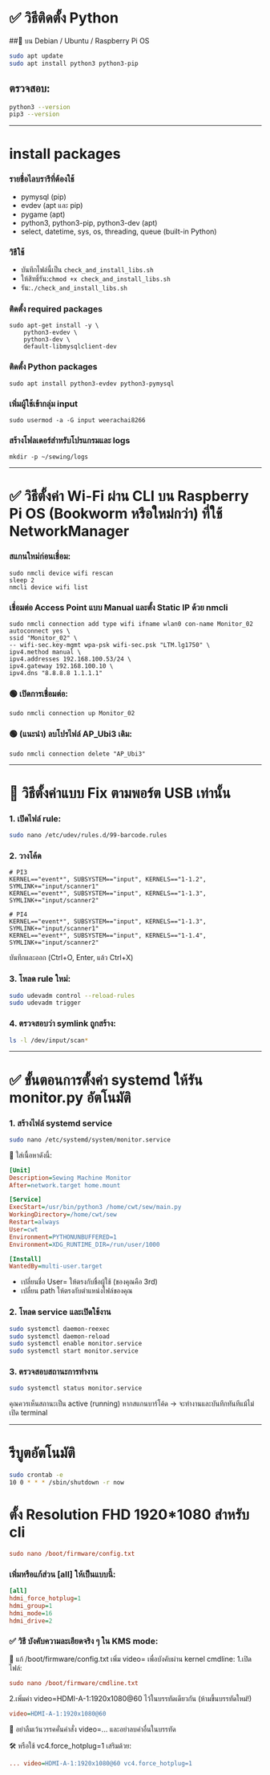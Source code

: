 # ✅ วิธีติดตั้ง Python
##🔹 บน Debian / Ubuntu / Raspberry Pi OS
~~~bash
sudo apt update
sudo apt install python3 python3-pip
~~~
## ตรวจสอบ:
~~~bash
python3 --version
pip3 --version
~~~
---
# install packages 
### รายชื่อไลบรารีที่ต้องใช้
- pymysql (pip)
- evdev (apt และ pip)
- pygame (apt)
- python3, python3-pip, python3-dev (apt)
- select, datetime, sys, os, threading, queue (built-in Python)

### วิธีใช้

- บันทึกไฟล์นี้เป็น `check_and_install_libs.sh`
- ให้สิทธิ์รัน:`chmod +x check_and_install_libs.sh`
- รัน:`./check_and_install_libs.sh`

### ติดตั้ง required packages
~~~ echo "🔧 กำลังติดตั้ง packages ที่จำเป็น..."
sudo apt-get install -y \
    python3-evdev \
    python3-dev \
    default-libmysqlclient-dev
~~~

### ติดตั้ง Python packages
~~~ echo "📚 กำลังติดตั้ง Python libraries..."
sudo apt install python3-evdev python3-pymysql
~~~

### เพิ่มผู้ใช้เข้ากลุ่ม input
~~~ echo "👥 กำลังเพิ่มสิทธิ์ผู้ใช้..."
sudo usermod -a -G input weerachai8266
~~~

### สร้างโฟลเดอร์สำหรับโปรแกรมและ logs
~~~ echo "📁 กำลังสร้างโครงสร้างโฟลเดอร์..."
mkdir -p ~/sewing/logs
~~~
---

# ✅ วิธีตั้งค่า Wi-Fi ผ่าน CLI บน Raspberry Pi OS (Bookworm หรือใหม่กว่า) ที่ใช้ NetworkManager
### สแกนใหม่ก่อนเชื่อม:
~~~
sudo nmcli device wifi rescan
sleep 2
nmcli device wifi list
~~~

### เชื่อมต่อ Access Point แบบ Manual และตั้ง Static IP ด้วย nmcli
~~~
sudo nmcli connection add type wifi ifname wlan0 con-name Monitor_02 autoconnect yes \
ssid "Monitor_02" \
-- wifi-sec.key-mgmt wpa-psk wifi-sec.psk "LTM.lg1750" \
ipv4.method manual \
ipv4.addresses 192.168.100.53/24 \
ipv4.gateway 192.168.100.10 \
ipv4.dns "8.8.8.8 1.1.1.1"
~~~

### 🟢 เปิดการเชื่อมต่อ:
~~~
sudo nmcli connection up Monitor_02
~~~

### 🟢 (แนะนำ) ลบโปรไฟล์ AP_Ubi3 เดิม:
~~~
sudo nmcli connection delete "AP_Ubi3"
~~~

---

# 🔧 วิธีตั้งค่าแบบ Fix ตามพอร์ต USB เท่านั้น
### 1. เปิดไฟล์ rule:
~~~bash
sudo nano /etc/udev/rules.d/99-barcode.rules
~~~

### 2. วางโค้ด
~~~udev
# PI3
KERNEL=="event*", SUBSYSTEM=="input", KERNELS=="1-1.2", SYMLINK+="input/scanner1"
KERNEL=="event*", SUBSYSTEM=="input", KERNELS=="1-1.3", SYMLINK+="input/scanner2"

# PI4
KERNEL=="event*", SUBSYSTEM=="input", KERNELS=="1-1.3", SYMLINK+="input/scanner1"
KERNEL=="event*", SUBSYSTEM=="input", KERNELS=="1-1.4", SYMLINK+="input/scanner2"
~~~

บันทึกและออก (Ctrl+O, Enter, แล้ว Ctrl+X)

### 3. โหลด rule ใหม่:
~~~bash
sudo udevadm control --reload-rules
sudo udevadm trigger
~~~

### 4. ตรวจสอบว่า symlink ถูกสร้าง:
~~~bash
ls -l /dev/input/scan*
~~~

---

# ✅ ขั้นตอนการตั้งค่า systemd ให้รัน monitor.py อัตโนมัติ
### 1. สร้างไฟล์ systemd service
~~~bash
sudo nano /etc/systemd/system/monitor.service
~~~

🔧 ใส่เนื้อหาดังนี้:
~~~ini
[Unit]
Description=Sewing Machine Monitor
After=network.target home.mount

[Service]
ExecStart=/usr/bin/python3 /home/cwt/sew/main.py
WorkingDirectory=/home/cwt/sew
Restart=always
User=cwt
Environment=PYTHONUNBUFFERED=1
Environment=XDG_RUNTIME_DIR=/run/user/1000

[Install]
WantedBy=multi-user.target

~~~
- เปลี่ยนชื่อ User= ให้ตรงกับชื่อผู้ใช้ (ของคุณคือ 3rd)
- เปลี่ยน path ให้ตรงกับตำแหน่งไฟล์ของคุณ

### 2. โหลด service และเปิดใช้งาน
~~~bash
sudo systemctl daemon-reexec
sudo systemctl daemon-reload
sudo systemctl enable monitor.service
sudo systemctl start monitor.service
~~~
### 3. ตรวจสอบสถานะการทำงาน
~~~bash
sudo systemctl status monitor.service
~~~
คุณควรเห็นสถานะเป็น active (running)
หากสแกนบาร์โค้ด → จะทำงานและบันทึกทันทีแม้ไม่เปิด terminal

---

# รีบูตอัตโนมัติ
~~~bash
sudo crontab -e
10 0 * * * /sbin/shutdown -r now
~~~

# ตั้ง Resolution FHD 1920*1080 สำหรับ cli

~~~ini
sudo nano /boot/firmware/config.txt
~~~
### เพิ่มหรือแก้ส่วน [all] ให้เป็นแบบนี้:
~~~ini
[all]
hdmi_force_hotplug=1
hdmi_group=1
hdmi_mode=16
hdmi_drive=2
~~~

### ✅ วิธี บังคับความละเอียดจริง ๆ ใน KMS mode:
🔧 แก้ /boot/firmware/config.txt เพิ่ม video= เพื่อบังคับผ่าน kernel cmdline:
 1.เปิดไฟล์:
~~~ini
sudo nano /boot/firmware/cmdline.txt
~~~
 2.เพิ่มค่า video=HDMI-A-1:1920x1080@60 ไว้ในบรรทัดเดียวกัน (ห้ามขึ้นบรรทัดใหม่!)
~~~ini
video=HDMI-A-1:1920x1080@60
~~~
📌 อย่าลืมเว้นวรรคคั่นคำสั่ง video=... และอย่าลบคำอื่นในบรรทัด

🛠 หรือใช้ vc4.force_hotplug=1 เสริมด้วย:
~~~ini
... video=HDMI-A-1:1920x1080@60 vc4.force_hotplug=1
~~~


### 
~~~bash
~~~

### 
~~~bash
~~~
